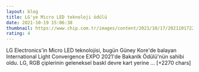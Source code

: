 ```yaml
--- 
layout: blog
title: LG'ye Micro LED teknoloji ödülü
date: 2021-10-19 15:06:38
thumbnail: https://www.chip.com.tr/images/content/2021/10/17/2021101722341262885/lg-micro-led-teknolojisi-odule-layik-goruldu.jpg
rating: 4
---
```

LG Electronics'in Micro LED teknolojisi, bugün Güney Kore'de balayan International Light Convergence EXPO 2021'de Bakanlk Ödülü'nün sahibi oldu. LG, RGB çiplerinin geleneksel baskl devre kart yerine … [+2270 chars]